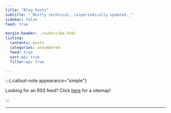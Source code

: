 ```yaml
---
title: "Blog Posts"
subtitle: "_Mostly technical, (a)periodically updated._"
sidebar: false
feed: true

margin-header: ./subscribe.html
listing:
  contents: posts
  categories: unnumbered
  feed: true
  sort-ui: true
  filter-ui: true

---
```


:::{.callout-note appearance="simple"}


Looking for an RSS feed? Click [here](blog/index.xml) for a sitemap!

:::

---
